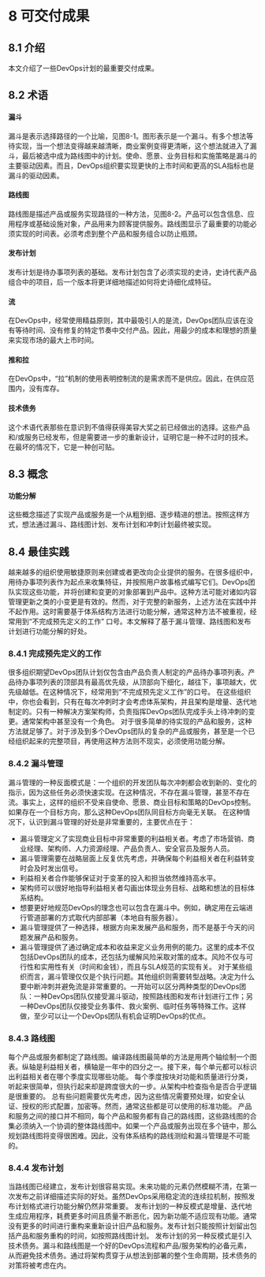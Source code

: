 # 8 可交付成果
## 8.1 介绍
本文介绍了一些DevOps计划的最重要交付成果。
## 8.2 术语
#### 漏斗
漏斗是表示选择路径的一个比喻，见图8-1。图形表示是一个漏斗。有多个想法等待实现，当一个想法变得越来越清晰，商业案例变得更清晰，这个想法就进入了漏斗，最后被选中成为路线图中的计划。使命、愿景、业务目标和实施策略是漏斗的主要驱动因素。而且，DevOps组织要实现更快的上市时间和更高的SLA指标也是漏斗的驱动因素。
#### 路线图
路线图是描述产品或服务实现路径的一种方法，见图8-2。产品可以包含信息、应用程序或基础设施对象，产品用来为顾客提供服务。路线图显示了最重要的功能必须实现的时间表。必须考虑到整个产品和服务组合以防止瓶颈。
#### 发布计划
发布计划是待办事项列表的基础。发布计划包含了必须实现的史诗，史诗代表产品组合中的项目，后一个版本将更详细地描述如何将史诗细化成特征。
#### 流
在DevOps中，经常使用精益原则，其中最吸引人的是流，DevOps团队应该在没有等待时间、没有修复的特定节奏中交付产品。因此，用最少的成本和理想的质量来实现市场的最大上市时间。
#### 推和拉
在DevOps中，“拉”机制的使用表明控制流的是需求而不是供应。因此，在供应范围内，没有库存。
#### 技术债务
这个术语代表那些在意识到不值得获得美容大奖之前已经做出的选择。这些产品和/或服务已经发布，但是需要进一步的重新设计，证明它是一种不过时的技术。在最坏的情况下，它是一种创可贴。
## 8.3 概念
#### 功能分解
这些概念描述了实现产品或服务是一个从粗到细、逐步精进的想法。按照这样方式，想法通过漏斗、路线图计划、发布计划和冲刺计划最终被实现。
## 8.4 最佳实践
越来越多的组织使用敏捷原则来创建或者更改向企业提供的服务。在很多组织中，用待办事项列表作为起点来收集特征，并按照用户故事格式编写它们。DevOps团队实现这些功能，并将创建和变更的对象部署到产品中。这种方法可能对诸如内容管理更新之类的小变更是有效的。然而，对于完整的新服务，上述方法在实践中并不起作用。这时需要基于体系结构方法进行功能分解，通常这种方法不被重视，经常用到“不完成预先定义的工作” 口号。本文解释了基于漏斗管理、路线图和发布计划进行功能分解的好处。
### 8.4.1 完成预先定义的工作
很多组织期望DevOps团队计划仅包含由产品负责人制定的产品待办事项列表。产品待办事项列表的顶部具有最高优先级，从顶部向下细化，越往下，事项越大，优先级越低。在这种情况下，经常用到“不完成预先定义工作”的口号。
在这些组织中，你也会看到，只有在每次冲刺时才会考虑体系架构，并且架构是增量、迭代地制定的。只有一种解决方案架构师，负责指挥DevOps团队完成手头上待冲刺的变更。通常架构中甚至没有一个角色。
对于很多简单的待实现的产品和服务，这种方法就足够了。对于涉及到多个DevOps团队的复杂的产品或服务，甚至是一个已经组织起来的完整项目，再使用这种方法则不现实，必须使用功能分解。
### 8.4.2 漏斗管理
漏斗管理的一种反面模式是：一个组织的开发团队每次冲刺都会收到新的、变化的指示，因为这些任务必须快速实现。在这种情况，不存在漏斗管理，甚至不存在流。事实上，这样的组织不受来自使命、愿景、商业目标和策略的DevOps控制。如果存在一个目标方向，那么这种DevOps团队同目标方向毫无关联。
在这种情况下，认识到漏斗管理的好处是非常重要的，主要优点在于：
* 漏斗管理定义了实现商业目标中非常重要的利益相关者。考虑了市场营销、商业经理、架构师、人力资源经理、产品负责人、安全官员及服务人员。
* 漏斗管理需要在战略层面上反复优先考虑，并确保每个利益相关者在利益转变时会及时发出信号。
* 利益相关者合作能够保证对于变革的投入和担当依然维持高水平。
* 架构师可以很好地指导利益相关者勾画出体现业务目标、战略和想法的目标体系结构。
* 想要更好地规范DevOps的理念也可以包含在漏斗中。例如，确定用在云端进行管道部署的方式取代内部部署（本地自有服务器）。
* 漏斗管理提供了一种选择，根据方向来发展产品和服务，而不是基于今天的问题发展产品和服务。
* 漏斗管理提供了通过确定成本和收益来定义业务用例的能力。这里的成本不仅包括DevOps团队的成本，还包括为缓解风险采取对策的成本。风险不仅与可行性和实用性有关（时间和金钱），而且与SLA规范的实现有关。
对于某些组织而言，漏斗管理仅仅是个执行问题。其他组织则需要转型战略。决定为什么要中断冲刺并避免流是非常重要的。一开始可以区分两种类型的DevOps团队：一种DevOps团队仅接受漏斗驱动，按照路线图和发布计划进行工作；另一种DevOps团队仅接受业务事件、救火案例、临时任务等特殊工作。这样做，至少可以让一个DevOps团队有机会证明DevOps的优点。
### 8.4.3 路线图
每个产品或服务都制定了路线图。编译路线图最简单的方法是用两个轴绘制一个图表。纵轴是利益相关者，横轴是一年中的四分之一。接下来，每个单元都可以标识出利益相关者在哪个季度实现哪些功能。
每个季度按块对功能和质量进行分类，听起来很简单，但执行起来却是跨度很大的一步。从架构中检查指令是否合乎逻辑是很重要的。
总有些问题需要优先考虑，因为这些情况需要预处理，如安全认证、授权的形式配置，加密等。然而，通常这些都是可以使用的标准功能。
产品和服务之间的接口并不相同，每个产品和服务都有自己的路线图，这些路线图的合集必须纳入一个协调的整体路线图中。如果一个产品或服务出现在多个链中，那么规划路线图将变得很困难。因此，没有体系结构的路线测绘和漏斗管理是不可能的。
### 8.4.4 发布计划
当路线图已经建立，发布计划很容易实现。未来功能的元素仍然模糊不清，在第一次发布之前详细描述实际的好处。虽然DevOps采用稳定流的连续拉机制，按照发布计划格式进行功能分解仍然非常重要。
发布计划的一种反模式是增量、迭代地生成应用程序，耗费更多时间且质量不断恶化，因为新功能不适应现有功能。通常没有更多的时间进行重构来重新设计旧产品和服务。发布计划只能按照计划留出包括产品和服务重构的时间，如按照路线图计划。
发布计划的另一种反模式是引入技术债务。漏斗和路线图是一个好的DevOps流程和产品/服务架构的必备元素，从而避免技术债务。通过将架构贯穿于从想法到部署的整个生命周期，技术债务的对策将被考虑在内。

